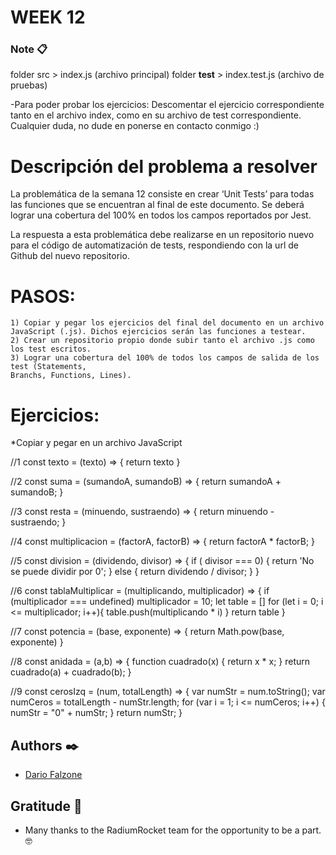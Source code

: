 # WEEK 12

### Note 📋

folder src > index.js (archivo principal)
folder __test__ > index.test.js (archivo de pruebas)

-Para poder probar los ejercicios:
	Descomentar el ejercicio correspondiente tanto en el archivo index, como en su archivo de test correspondiente.
	Cualquier duda, no dude en ponerse en contacto conmigo :)

# Descripción del problema a resolver
La problemática de la semana 12 consiste en crear ‘Unit Tests’ para todas las funciones que se
encuentran al final de este documento. Se deberá lograr una cobertura del 100% en todos los campos reportados por Jest.

La respuesta a esta problemática debe realizarse en un repositorio nuevo para el código de
automatización de tests, respondiendo con la url de Github del nuevo repositorio.

# PASOS:
	1) Copiar y pegar los ejercicios del final del documento en un archivo JavaScript (.js). Dichos ejercicios serán las funciones a testear.
  	2) Crear un repositorio propio donde subir tanto el archivo .js como los test escritos.
  	3) Lograr una cobertura del 100% de todos los campos de salida de los test (Statements,
  	Branchs, Functions, Lines).

# Ejercicios:
*Copiar y pegar en un archivo JavaScript

//1
const texto = (texto) => {
return texto
}

//2
const suma = (sumandoA, sumandoB) => {
return sumandoA + sumandoB;
}

//3
const resta = (minuendo, sustraendo) => {
return minuendo - sustraendo;
}

//4
const multiplicacion = (factorA, factorB) => {
return factorA * factorB;
}

//5
const division = (dividendo, divisor) => {
if ( divisor === 0) {
return 'No se puede dividir por 0';
} else {
return dividendo / divisor;
}
}

//6
const tablaMultiplicar = (multiplicando, multiplicador) => {
if (multiplicador === undefined) multiplicador = 10;
let table = []
for (let i = 0; i <= multiplicador; i++){
table.push(multiplicando * i)
}
return table
}

//7
const potencia = (base, exponente) => {
return Math.pow(base, exponente)
}

//8
const anidada = (a,b) => {
function cuadrado(x) {
return x * x;
}
return cuadrado(a) + cuadrado(b);
}

//9
const cerosIzq = (num, totalLength) => {
var numStr = num.toString();
var numCeros = totalLength - numStr.length;
for (var i = 1; i <= numCeros; i++) {
numStr = "0" + numStr;
}
return numStr;
}

## Authors ✒️

* [Dario Falzone](https://www.linkedin.com/in/darioflz/)

## Gratitude 🎁

* Many thanks to the RadiumRocket team for the opportunity to be a part. 🤓